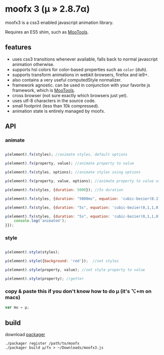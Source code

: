 # moofx 3 (µ » 2.8.7α)

moofx3 is a css3 enabled javascript animation library.

Requires an ES5 shim, such as [MooTools](http://mootools.net).

## features

 - uses css3 transitions whenever available, falls back to normal javascript animation otherwise.
 - supports hsl colors for color-based properties such as `color` (duh).
 - supports transform animations in webkit browsers, firefox and ie9+.
 - also contains a very useful computedStyle normalizer.
 - framework agnostic. can be used in conjunction with your favorite js framework, which is [MooTools](http://mootools.net).
 - cross browser (not sure exactly which browsers just yet).
 - uses utf-8 characters in the source code.
 - small footprint (less than 10k compressed).
 - animation state is entirely managed by moofx.

## API

### animate

```javascript

µ(element).fx(styles); //animate styles, default options

µ(element).fx(property, value); //animate property to value

µ(element).fx(styles, options); //animate styles using options

µ(element).fx(property, value, options); //animate property to value using options

µ(element).fx(styles, {duration: 5000}); //5s duration

µ(element).fx(styles, {duration: "5000ms", equation: 'cubic-bezier(0.17,0.67,0.83,0.67)'}); //5s duration, cubic-bezier easing function

µ(element).fx(styles, {duration: "5s", equation: 'cubic-bezier(0,1,1,0)'}); //5s duration, cubic-bezier easing function

µ(element).fx(styles, {duration: "5s", equation: 'cubic-bezier(0,1,1,0)', callback: function(){ //5s duration, cubic-bezier easing function, completion callback
	console.log('animated');
}});
```
	
### style

```javascript

µ(element).style(styles);

µ(element).style({background: 'red'});  //set styles

µ(element).style(property, value); //set style property to value

µ(element).style(property); //getter
```

### copy & paste this if you don't know how to do µ (it's  ⌥+m on macs)

```javascript
var mu = µ;
```

## build

download [packager](https://github.com/kamicane/packager)

```
./packager register /path/to/moofx
./packager build µ/fx > ~/Downloads/moofx3.js
```
